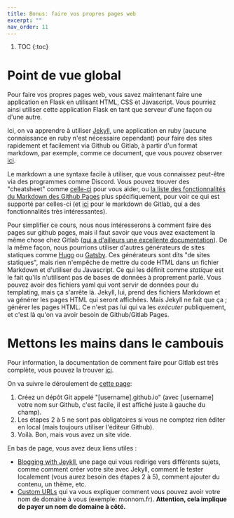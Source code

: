 ```yaml
---
title: Bonus: faire vos propres pages web
excerpt: ""
nav_order: 11
---
```



1. TOC
{:toc}

# Point de vue global

Pour faire vos propres pages web, vous savez maintenant faire une
application en Flask en utilisant HTML, CSS et Javascript. Vous
pourriez ainsi utiliser cette application Flask en tant que serveur
d'une façon ou d'une autre.

Ici, on va apprendre à utiliser [Jekyll](https://jekyllrb.com/), une
application en ruby (aucune connaissance en ruby n'est nécessaire
cependant) pour faire des sites rapidement et facilement via Github ou
Gitlab, à partir d'un format markdown, par exemple, comme ce document,
que vous pouvez observer
[ici](https://github.com/Marie-Donnie/ue_web/blob/gh-pages/bonus_pages.md).


Le markdown a une syntaxe facile à utiliser, que vous connaissez
peut-être via des programmes comme Discord. Vous pouvez trouver des
"cheatsheet"
comme
[celle-ci](https://github.com/adam-p/markdown-here/wiki/Markdown-Cheatsheet) pour
vous aider,
ou
[la liste des fonctionnalités du Markdown des Github Pages](https://www.markdownguide.org/tools/github-pages/) plus
spécifiquement, pour voir ce qui est supporté par celles-ci
(et [ici](https://docs.gitlab.com/ee/user/markdown.html) pour le
markdown de Gitlab, qui a des fonctionnalités très intéressantes).

Pour simplifier ce cours, nous nous intéresserons à comment faire des
pages sur github pages, mais il faut savoir que vous avez exactement
la même chose chez Gitlab
([qui a d'ailleurs une excellente documentation](https://docs.gitlab.com/ee/user/project/pages/)). De
la même façon, nous pourrions utiliser d'autres générateurs de sites
statiques comme [Hugo](https://gohugo.io/)
ou [Gatsby](https://www.gatsbyjs.com/). Ces générateurs sont dits "de
sites statiques", mais rien n'empêche de mettre du code HTML dans un
fichier Markdown et d'utiliser du Javascript. Ce qui les définit comme
*statique* est le fait qu'ils n'utilisent pas de bases de données à
proprement parlé. Vous pouvez avoir des fichiers yaml qui vont servir
de données pour du templating, mais ça s'arrête là. Jekyll, lui, prend
des fichiers Markdown et va générer les pages HTML qui seront
affichées. Mais Jekyll ne fait que ça ; générer les pages HTML. Ce
n'est pas lui qui va les *exécuter* publiquement, et c'est là qu'on va
avoir besoin de Github/Gitlab Pages.


# Mettons les mains dans le cambouis

Pour information, la documentation de comment faire pour Gitlab est
très complète, vous pouvez la
trouver [ici](https://docs.gitlab.com/ee/user/project/pages/).


On va suivre le déroulement de [cette page](https://pages.github.com/):
1. Créez un dépôt Git appelé "[username].github.io" (avec [username] votre nom sur Github, c'est facile, il est affiché juste à gauche du champ).
2. Les étapes 2 à 5 ne sont pas obligatoires si
vous ne comptez rien éditer en local (mais toujours utiliser l'éditeur
Github).
3. Voilà. Bon, mais vous avez un site vide.

En bas de page, vous avez deux liens utiles :
- [Blogging with Jeykll](https://docs.github.com/en/pages/setting-up-a-github-pages-site-with-jekyll), une page qui vous redirige vers différents sujets, comme comment créer votre site avec Jekyll, comment le tester localement (vous aurez besoin des étapes 2 à 5), comment ajouter du contenu, un thème, etc.
- [Custom URLs](https://docs.github.com/en/pages/configuring-a-custom-domain-for-your-github-pages-site) qui
  va vous expliquer comment vous pouvez avoir votre nom de domaine à
  vous (exemple: monnom.fr). **Attention, cela implique de payer un nom
  de domaine à côté.**

